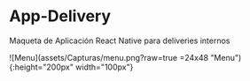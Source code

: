 # App-Delivery
Maqueta de Aplicación React Native para deliveries internos


![Menu](assets/Capturas/menu.png?raw=true =24x48 "Menu"){:height="200px" width="100px"}



